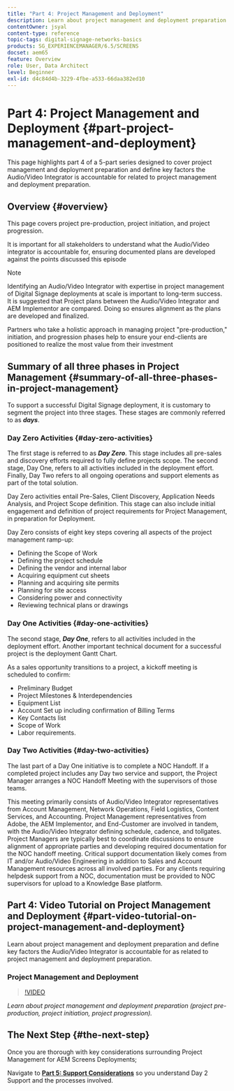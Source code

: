 ```yaml
---
title: "Part 4: Project Management and Deployment"
description: Learn about project management and deployment preparation (project pre-production, project initiation, project progression) for AEM Screens. 
contentOwner: jsyal
content-type: reference
topic-tags: digital-signage-networks-basics
products: SG_EXPERIENCEMANAGER/6.5/SCREENS
docset: aem65
feature: Overview
role: User, Data Architect
level: Beginner
exl-id: d4c84d4b-3229-4fbe-a533-66daa382ed10
---
```

# Part 4: Project Management and Deployment {#part-project-management-and-deployment}

This page highlights part 4 of a 5-part series designed to cover project management and deployment preparation and define key factors the Audio/Video Integrator is accountable for related to project management and deployment preparation.

## Overview {#overview}

This page covers project pre-production, project initiation, and project progression.

It is important for all stakeholders to understand what the Audio/Video integrator is accountable for, ensuring documented plans are developed against the points discussed this episode

>[!NOTE]
>
>Identifying an Audio/Video Integrator with expertise in project management of Digital Signage deployments at scale is important to long-term success. It is suggested that Project plans between the Audio/Video Integrator and AEM Implementor are compared. Doing so ensures alignment as the plans are developed and finalized.
>
>Partners who take a holistic approach in managing project "pre-production," initiation, and progression phases help to ensure your end-clients are positioned to realize the most value from their investment

## Summary of all three phases in Project Management {#summary-of-all-three-phases-in-project-management}

To support a successful Digital Signage deployment, it is customary to segment the project into three stages. These stages are commonly referred to as ***days***.

### Day Zero Activities {#day-zero-activities}

The first stage is referred to as ***Day Zero***. This stage includes all pre-sales and discovery efforts required to fully define projects scope. The second stage, Day One, refers to all activities included in the deployment effort. Finally, Day Two refers to all ongoing operations and support elements as part of the total solution.

Day Zero activities entail Pre-Sales, Client Discovery, Application Needs Analysis, and Project Scope definition. This stage can also include initial engagement and definition of project requirements for Project Management, in preparation for Deployment.

Day Zero consists of eight key steps covering all aspects of the project management ramp-up:

* Defining the Scope of Work
* Defining the project schedule
* Defining the vendor and internal labor
* Acquiring equipment cut sheets
* Planning and acquiring site permits
* Planning for site access
* Considering power and connectivity
* Reviewing technical plans or drawings

### Day One Activities {#day-one-activities}

The second stage, ***Day One***, refers to all activities included in the deployment effort. Another important technical document for a successful project is the deployment Gantt Chart.

As a sales opportunity transitions to a project, a kickoff meeting is scheduled to confirm:

* Preliminary Budget
* Project Milestones & Interdependencies
* Equipment List
* Account Set up including confirmation of Billing Terms
* Key Contacts list
* Scope of Work
* Labor requirements.

### Day Two Activities {#day-two-activities}

The last part of a Day One initiative is to complete a NOC Handoff. If a completed project includes any Day two service and support, the Project Manager arranges a NOC Handoff Meeting with the supervisors of those teams.

This meeting primarily consists of Audio/Video Integrator representatives from Account Management, Network Operations, Field Logistics, Content Services, and Accounting. Project Management representatives from Adobe, the AEM Implementor, and End-Customer are involved in tandem, with the Audio/Video Integrator defining schedule, cadence, and tollgates. Project Managers are typically best to coordinate discussions to ensure alignment of appropriate parties and developing required documentation for the NOC handoff meeting. Critical support documentation likely comes from IT and/or Audio/Video Engineering in addition to Sales and Account Management resources across all involved parties. For any clients requiring helpdesk support from a NOC, documentation must be provided to NOC supervisors for upload to a Knowledge Base platform.

## Part 4: Video Tutorial on Project Management and Deployment {#part-video-tutorial-on-project-management-and-deployment}

Learn about project management and deployment preparation and define key factors the Audio/Video Integrator is accountable for as related to project management and deployment preparation.

### Project Management and Deployment

>[!VIDEO](https://video.tv.adobe.com/v/28408)

*Learn about project management and deployment preparation (project pre-production, project initiation, project progression).*

## The Next Step {#the-next-step}

Once you are thorough with key considerations surrounding Project Management for AEM Screens Deployments;

Navigate to **[Part 5: Support Considerations](support-considerations.md)** so you understand Day 2 Support and the processes involved.
